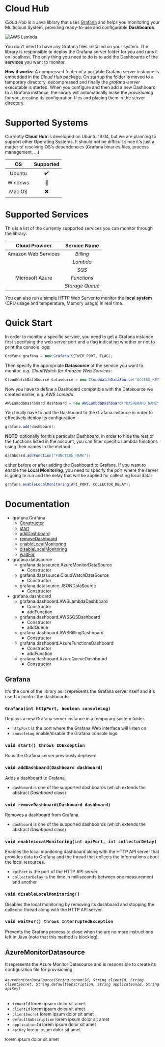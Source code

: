 
# Cloud Hub
*Cloud Hub* is a Java library that uses [Grafana](https://grafana.com/ "Grafana") and helps you monitoring your Multicloud System, providing ready-to-use and configurable **Dashboards**.

![AWS Lambda](https://i.imgur.com/l4QlKYj.jpg)

You don't need to have any Grafana files installed on your system. The library is responsible to deploy the Grafana server folder for you and runs it on localhost. The only thing you need to do is to add the Dashboards of the **services** you want to monitor. 

**How it works:**  A compressed folder of a portable Grafana server instance is embedded in the *Cloud Hub* package. On startup the folder is moved to a temporary directory, decompressed and finally the *grafana-server* executable is started. When you configure and then add a new Dashboard to a Grafana instance, the library will automatically make the *provisioning* for you, creating its configuration files and placing them in the server directory.

# Supported Systems
Currently  **Cloud Hub** is developed on Ubuntu 19.04, but we are planning to support other Operating Systems. It should not be difficult since it's just a matter of resolving OS's dependencies (Grafana binaries files, process management, ...)

| OS | Supported |
| :------------: | :------------: |
| Ubuntu | :heavy_check_mark:  |
|  Windows | :hammer: |
| Mac OS | :heavy_multiplication_x: |

# Supported Services
This is a list of the currently supported services you can monitor through the library:

| Cloud Provider | Service Name |
| :------------: | :------------: |
| Amazon Web Services | *Billing* |
|   | *Lambda* |
|   | *SQS* |
| Microsoft Azure | *Functions* |
|   | *Storage Queue* |

You can also run a simple HTTP Web Server to monitor the **local system** (CPU usage and temperature, Memory usage) in real time.
# Quick Start
In order to monitor a specific service, you need to get a Grafana instance first specifying the web server port and a flag indicating whether or not to print the console logs:
```java
Grafana grafana = new Grafana(SERVER_PORT, FLAG);
```
Then specify the appropriate **Datasource** of the service you want to monitor, *e.g. CloudWatch for Amazon Web Services*:
```java
CloudWatchDataSource datasource = new CloudWatchDataSource("ACCESS_KEY", "SECRET_KEY", "DEFAULT_REGION");
```
Now you have to define a Dashboard compatible with the Datasource we created earlier, *e.g. AWS Lambda*:
```java
AWSLambdaDashboard dashboard = new AWSLambdaDashboard("DASHBOARD_NAME", datasource);
```
You finally have to add the Dashboard to the Grafana instance in order to effectively deploy its configuration:
```java
grafana.add(dashboard);
```
**NOTE:** optionally for this particular Dashboard, in order to hide the rest of the functions listed in the account, you can filter specific Lambda functions using their names in the method:
```java
dashboard.addFunction("FUNCTION_NAME");
```
either before or after adding the Dashboard to Grafana.
If you want to enable the **Local Monitoring**, you need to specify the port where the server is going to run and the delay that will be applied for collecting local data:
```java
grafana.enableLocalMonitoring(API_PORT, COLLECTOR_DELAY);
```

# Documentation

 - grafana.Grafana
	 - [Constructor](#GrafanaCostructor)
	 - [start](#GrafanaStart)
	 - [addDashboard](#GrafanaAddDashboard)
	 - [removeDashboard](#GrafanaRemoveDashboard)
	 - [enableLocalMonitoring](#GrafanaEnableLocalMonitoring)
	 - [disableLocalMonitoring](#GrafanaDisableLocalMonitoring)
	 - [waitFor](#GrafanaWaitFor)
- grafana.datasource
	- grafana.datasource.AzureMonitorDataSource
		- Constructor
	- grafana.datasource.CloudWatchDataSource
		- Constructor
	- grafana.datasource.JSONDataSource
		- Constructor
- grafana.dashboard
	- grafana.dashboard.AWSLambdaDashboard
		- Constructor
		- addFunction
	-  grafana.dashboard.AWSSQSDashboard
		- Constructor
		- addQueue
	- grafana.dashboard.AWSBillingDashboard
		- Constructor
	- grafana.dashboard.AzureFunctionsDashboard
		- Constructor
		- addFunction
	- grafana.dashboard.AzureQueueDashboard
		- Constructor

## Grafana
It's the core of the library as it represents the Grafana server itself and it's used to control the dashboards.
<a name="GrafanaCostructor"></a>
### `Grafana(int httpPort, boolean consoleLog)`
Deploys a new Grafana server instance in a temporary system folder.
 - `httpPort` is the port where the Grafana Web interface will listen on
 - `consoleLog` enable/disable the Grafana console logs

<a name="GrafanaStart"></a>
### `void start() throws IOException`
Runs the Grafana server previously deployed. 

<a name="GrafanaAddDashboard"></a>
### `void addDashboard(Dashboard dashboard)`
Adds a dashboard to Grafana.
 - `dashboard` is one of the supported dashboards (which extends the abstract *Dashboard* class)

<a name="GrafanaRemoveDashboard"></a>
### `void removeDashboard(Dashboard dashboard)`
Removes a dashboard from Grafana.
 - `dashboard` is one of the supported dashboards (which extends the abstract *Dashboard* class)

<a name="GrafanaEnableLocalMonitoring"></a>
### `void enableLocalMonitoring(int apiPort, int collectorDelay)`
Enables the local monitoring dashboard along with the HTTP API server that provides data to Grafana and the thread that collects the informations about the local resources.
 - `apiPort` is the port of the HTTP API server
 - `collectorDelay` is the time in milliseconds between one measurement and another

<a name="GrafanaDisableLocalMonitoring"></a>
 ### `void disableLocalMonitoring()`
Disables the local monitoring by removing its dashboard and stopping the collector thread along with the HTTP API server.

<a name="GrafanaWaitFor"></a>
 ### `void waitFor() throws InterruptedException`
Prevents the Grafana process to close when the are no more instructions left in Java (note that this method is blocking).

## AzureMonitorDatasource
It represents the Azure Monitor Datasource and is responsible to create its configuration file for provisioning.
###### `AzureMonitorDataSource(String tenantId, String clientId, String clientSecret, String defaultSubscription, String applicationId, String apiKey)`
 - `tenantId` lorem ipsum dolor sit amet
 - `clientId` lorem ipsum dolor sit amet
 - `clientSecret` lorem ipsum dolor sit amet
 - `defaultSubscription` lorem ipsum dolor sit amet
 - `applicationId` lorem ipsum dolor sit amet
 - `apiKey` lorem ipsum dolor sit amet

lorem ipsum dolor sit amet
